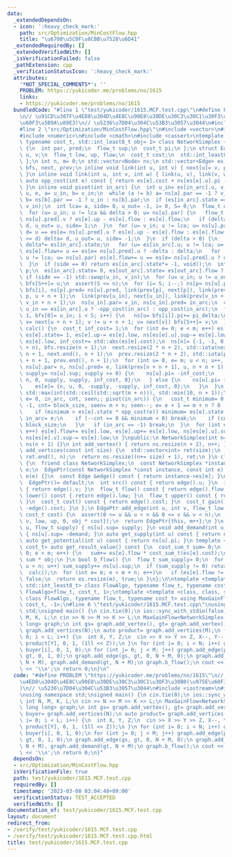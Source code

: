 ```yaml
---
data:
  _extendedDependsOn:
  - icon: ':heavy_check_mark:'
    path: src/Optimization/MinCostFlow.hpp
    title: "\u6700\u5C0F\u8CBB\u7528\u6D41"
  _extendedRequiredBy: []
  _extendedVerifiedWith: []
  _isVerificationFailed: false
  _pathExtension: cpp
  _verificationStatusIcon: ':heavy_check_mark:'
  attributes:
    '*NOT_SPECIAL_COMMENTS*': ''
    PROBLEM: https://yukicoder.me/problems/no/1615
    links:
    - https://yukicoder.me/problems/no/1615
  bundledCode: "#line 1 \"test/yukicoder/1615.MCF.test.cpp\"\n#define PROBLEM \"https://yukicoder.me/problems/no/1615\"\
    \n// \u91CD\u307F\u4ED8\u304D\u4E8C\u90E8\u30DE\u30C3\u30C1\u30F3\u30B0(\u975E\
    \u60F3\u5B9A\u89E3)\n// \u5236\u7D04\u304C\u53B3\u3057\u3044\n#include <iostream>\n\
    #line 2 \"src/Optimization/MinCostFlow.hpp\"\n#include <vector>\n#include <algorithm>\n\
    #include <numeric>\n#include <cmath>\n#include <cassert>\ntemplate <typename flow_t,\
    \ typename cost_t, std::int_least8_t obj= 1> class NetworkSimplex {\n struct Node\
    \ {\n  int par, pred;\n  flow_t sup;\n  cost_t pi;\n };\n struct Edge {\n  int\
    \ u, v;\n  flow_t low, up, flow;\n  cost_t cost;\n  std::int_least8_t state= 1;\n\
    \ };\n int n, m= 0;\n std::vector<Node> ns;\n std::vector<Edge> es;\n std::vector<int>\
    \ bfs, next, prev;\n inline void link(int u, int v) { next[u]= v, prev[v]= u;\
    \ }\n inline void link(int u, int v, int w) { link(u, v), link(v, w); }\n inline\
    \ auto opp_cost(int e) const { return es[e].cost + ns[es[e].u].pi - ns[es[e].v].pi;\
    \ }\n inline void pivot(int in_arc) {\n  int u_in= es[in_arc].u, v_in= es[in_arc].v,\
    \ u, e, a= u_in, b= v_in;\n  while (a != b) a= ns[a].par == -1 ? v_in : ns[a].par,\
    \ b= ns[b].par == -1 ? u_in : ns[b].par;\n  if (es[in_arc].state == -1) std::swap(u_in,\
    \ v_in);\n  int lca= a, side= 0, u_out= -1, i= 0, S= 0;\n  flow_t delta= es[in_arc].up;\n\
    \  for (u= u_in; u != lca && delta > 0; u= ns[u].par) {\n   flow_t d= u == es[e=\
    \ ns[u].pred].v ? es[e].up - es[e].flow : es[e].flow;\n   if (delta > d) delta=\
    \ d, u_out= u, side= 1;\n  }\n  for (u= v_in; u != lca; u= ns[u].par) {\n   flow_t\
    \ d= u == es[e= ns[u].pred].u ? es[e].up - es[e].flow : es[e].flow;\n   if (delta\
    \ >= d) delta= d, u_out= u, side= -1;\n  }\n  if (delta > 0) {\n   es[in_arc].flow+=\
    \ delta*= es[in_arc].state;\n   for (u= es[in_arc].u; u != lca; u= ns[u].par)\
    \ es[e].flow+= u == es[e= ns[u].pred].u ? -delta : delta;\n   for (u= es[in_arc].v;\
    \ u != lca; u= ns[u].par) es[e].flow+= u == es[e= ns[u].pred].u ? delta : -delta;\n\
    \  }\n  if (side == 0) return es[in_arc].state*= -1, void();\n  int out_arc= ns[u_out].pred,\
    \ p;\n  es[in_arc].state= 0, es[out_arc].state= es[out_arc].flow ? -1 : 1;\n \
    \ if (side == -1) std::swap(u_in, v_in);\n  for (u= u_in; u != u_out; u= ns[u].par)\
    \ bfs[S++]= u;\n  assert(S <= n);\n  for (i= S; i--;) ns[p= ns[u].par].par= u=\
    \ bfs[i], ns[p].pred= ns[u].pred, link(prev[p], next[p]), link(prev[u + n + 1],\
    \ p, u + n + 1);\n  link(prev[u_in], next[u_in]), link(prev[v_in + n + 1], u_in,\
    \ v_in + n + 1);\n  ns[u_in].par= v_in, ns[u_in].pred= in_arc;\n  cost_t pi_delta=\
    \ u_in == es[in_arc].u ? -opp_cost(in_arc) : opp_cost(in_arc);\n  for (i= 0, S=\
    \ 1, bfs[0]= u_in; i < S; i++) {\n   ns[u= bfs[i]].pi+= pi_delta;\n   for (int\
    \ v= next[u + n + 1]; v != u + n + 1; v= next[v]) bfs[S++]= v;\n  }\n }\n void\
    \ calc() {\n  cost_t inf_cost= 1;\n  for (int e= 0; e < m; e++) es[e].flow= 0,\
    \ es[e].state= 1, es[e].up-= es[e].low, ns[es[e].u].sup-= es[e].low, ns[es[e].v].sup+=\
    \ es[e].low, inf_cost+= std::abs(es[e].cost);\n  ns[n]= {-1, -1, 0, 0}, es.resize(m\
    \ + n), bfs.resize(n + 1);\n  next.resize(2 * n + 2), std::iota(next.begin() +\
    \ n + 1, next.end(), n + 1);\n  prev.resize(2 * n + 2), std::iota(prev.begin()\
    \ + n + 1, prev.end(), n + 1);\n  for (int u= 0, e= m; u < n; u++, e++) {\n  \
    \ ns[u].par= n, ns[u].pred= e, link(prev[n + n + 1], u, n + n + 1);\n   if (auto\
    \ supply= ns[u].sup; supply >= 0) {\n    ns[u].pi= -inf_cost;\n    es[e]= {u,\
    \ n, 0, supply, supply, inf_cost, 0};\n   } else {\n    ns[u].pi= inf_cost;\n\
    \    es[e]= {n, u, 0, -supply, -supply, inf_cost, 0};\n   }\n  }\n  int block_size=\
    \ std::max(int(std::ceil(std::sqrt(m + n))), std::min(10, n + 1));\n  for (int\
    \ e= 0, in_arc, cnt, seen;; pivot(in_arc)) {\n   cost_t minimum= 0;\n   for (in_arc=\
    \ -1, cnt= block_size, seen= m + n; seen--; e= e + 1 == m + n ? 0 : e + 1) {\n\
    \    if (minimum > es[e].state * opp_cost(e)) minimum= es[e].state * opp_cost(e),\
    \ in_arc= e;\n    if (--cnt == 0 && minimum < 0) break;\n    if (cnt == 0) cnt=\
    \ block_size;\n   }\n   if (in_arc == -1) break;\n  }\n  for (int e= 0; e < m;\
    \ e++) es[e].flow+= es[e].low, es[e].up+= es[e].low, ns[es[e].u].sup+= es[e].low,\
    \ ns[es[e].v].sup-= es[e].low;\n }\npublic:\n NetworkSimplex(int n= 0): n(n),\
    \ ns(n + 1) {}\n int add_vertex() { return ns.resize(n + 2), n++; }\n std::vector<int>\
    \ add_vertices(const int size) {\n  std::vector<int> ret(size);\n  std::iota(ret.begin(),\
    \ ret.end(), n);\n  return ns.resize((n+= size) + 1), ret;\n }\n class EdgePtr\
    \ {\n  friend class NetworkSimplex;\n  const NetworkSimplex *instance;\n  int\
    \ e;\n  EdgePtr(const NetworkSimplex *const instance, const int e): instance(instance),\
    \ e(e) {}\n  const Edge &edge() const { return instance->es[e]; }\n public:\n\
    \  EdgePtr()= default;\n  int src() const { return edge().u; }\n  int dst() const\
    \ { return edge().v; }\n  flow_t flow() const { return edge().flow; }\n  flow_t\
    \ lower() const { return edge().low; }\n  flow_t upper() const { return edge().up;\
    \ }\n  cost_t cost() const { return edge().cost; }\n  cost_t gain() const { return\
    \ -edge().cost; }\n };\n EdgePtr add_edge(int u, int v, flow_t low, flow_t up,\
    \ cost_t cost) {\n  assert(0 <= u && u < n && 0 <= v && v < n);\n  es.push_back({u,\
    \ v, low, up, 0, obj * cost});\n  return EdgePtr{this, m++};\n }\n void add_supply(int\
    \ u, flow_t supply) { ns[u].sup= supply; }\n void add_demand(int u, flow_t demand)\
    \ { ns[u].sup= -demand; }\n auto get_supply(int u) const { return ns[u].sup; }\n\
    \ auto get_potential(int u) const { return ns[u].pi; }\n template <typename cost_sum_t=\
    \ cost_t> auto get_result_value() const {\n  cost_sum_t sum= 0;\n  for (int e=\
    \ 0; e < m; e++) {\n   sum+= es[e].flow * cost_sum_t(es[e].cost);\n  }\n  return\
    \ sum * obj;\n }\n bool b_flow() {\n  flow_t sum_supply= 0;\n  for (int u= 0;\
    \ u < n; u++) sum_supply+= ns[u].sup;\n  if (sum_supply != 0) return false;\n\
    \  calc();\n  for (int e= m; e < m + n; e++)\n   if (es[e].flow != 0) return es.resize(m),\
    \ false;\n  return es.resize(m), true;\n }\n};\n\ntemplate <template <class, class,\
    \ std::int_least8_t> class FlowAlgo, typename flow_t, typename cost_t> using MinCostFlow=\
    \ FlowAlgo<flow_t, cost_t, 1>;\ntemplate <template <class, class, std::int_least8_t>\
    \ class FlowAlgo, typename flow_t, typename cost_t> using MaxGainFlow= FlowAlgo<flow_t,\
    \ cost_t, -1>;\n#line 6 \"test/yukicoder/1615.MCF.test.cpp\"\nusing namespace\
    \ std;\nsigned main() {\n cin.tie(0);\n ios::sync_with_stdio(false);\n int N,\
    \ M, K, L;\n cin >> N >> M >> K >> L;\n MaxGainFlow<NetworkSimplex, int, long\
    \ long> graph;\n int gs= graph.add_vertex(), gt= graph.add_vertex();\n auto buyer=\
    \ graph.add_vertices(N);\n auto product= graph.add_vertices(M);\n for (int i=\
    \ 0; i < L; i++) {\n  int X, Y, Z;\n  cin >> X >> Y >> Z, X--, Y--;\n  graph.add_edge(buyer[X],\
    \ product[Y], 0, 1, (1ll << Z));\n }\n for (int i= 0; i < N; i++) graph.add_edge(gs,\
    \ buyer[i], 0, 1, 0);\n for (int j= 0; j < M; j++) graph.add_edge(product[j],\
    \ gt, 0, 1, 0);\n graph.add_edge(gs, gt, 0, N + M, 0);\n graph.add_supply(gs,\
    \ N + M), graph.add_demand(gt, N + M);\n graph.b_flow();\n cout << graph.get_result_value()\
    \ << '\\n';\n return 0;\n}\n"
  code: "#define PROBLEM \"https://yukicoder.me/problems/no/1615\"\n// \u91CD\u307F\
    \u4ED8\u304D\u4E8C\u90E8\u30DE\u30C3\u30C1\u30F3\u30B0(\u975E\u60F3\u5B9A\u89E3\
    )\n// \u5236\u7D04\u304C\u53B3\u3057\u3044\n#include <iostream>\n#include \"src/Optimization/MinCostFlow.hpp\"\
    \nusing namespace std;\nsigned main() {\n cin.tie(0);\n ios::sync_with_stdio(false);\n\
    \ int N, M, K, L;\n cin >> N >> M >> K >> L;\n MaxGainFlow<NetworkSimplex, int,\
    \ long long> graph;\n int gs= graph.add_vertex(), gt= graph.add_vertex();\n auto\
    \ buyer= graph.add_vertices(N);\n auto product= graph.add_vertices(M);\n for (int\
    \ i= 0; i < L; i++) {\n  int X, Y, Z;\n  cin >> X >> Y >> Z, X--, Y--;\n  graph.add_edge(buyer[X],\
    \ product[Y], 0, 1, (1ll << Z));\n }\n for (int i= 0; i < N; i++) graph.add_edge(gs,\
    \ buyer[i], 0, 1, 0);\n for (int j= 0; j < M; j++) graph.add_edge(product[j],\
    \ gt, 0, 1, 0);\n graph.add_edge(gs, gt, 0, N + M, 0);\n graph.add_supply(gs,\
    \ N + M), graph.add_demand(gt, N + M);\n graph.b_flow();\n cout << graph.get_result_value()\
    \ << '\\n';\n return 0;\n}"
  dependsOn:
  - src/Optimization/MinCostFlow.hpp
  isVerificationFile: true
  path: test/yukicoder/1615.MCF.test.cpp
  requiredBy: []
  timestamp: '2023-03-08 03:04:48+09:00'
  verificationStatus: TEST_ACCEPTED
  verifiedWith: []
documentation_of: test/yukicoder/1615.MCF.test.cpp
layout: document
redirect_from:
- /verify/test/yukicoder/1615.MCF.test.cpp
- /verify/test/yukicoder/1615.MCF.test.cpp.html
title: test/yukicoder/1615.MCF.test.cpp
---
```

